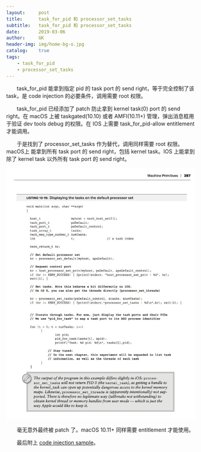 ```yaml
---
layout:     post
title:      task_for_pid 和 processor_set_tasks
subtitle:   task_for_pid 和 processor_set_tasks
date:       2019-03-06
author:     GK
header-img: img/home-bg-o.jpg
catalog:    true
tags:
    - task_for_pid
    - processor_set_tasks
---
```


&emsp;&emsp;task_for_pid 能拿到指定 pid 的 task port 的 send right，等于完全控制了该 task，是 code injection 的必要条件，调用需要 root 权限。

&emsp;&emsp;task_for_pid 已经添加了 patch 防止拿到 kernel task(0) port 的 send right。在 macOS 上被 taskgated(10.10) 或者 AMFI(10.11+) 管理，弹出消息框用于验证 dev tools debug 的权限。在 IOS 上需要 task_for_pid-allow entitlement 才能调用。

&emsp;&emsp;于是找到了 processor_set_tasks 作为替代，调用同样需要 root 权限。macOS上 能拿到所有 task port 的 send right，包括 kernel task。IOS 上能拿到除了 kernel task 以外所有 task port 的 send right。

![ipc](/img/post-processor_set_tasks.jpg)

&emsp;&emsp;毫无意外最终被 patch 了。macOS 10.11+ 同样需要 entitlement 才能使用。

&emsp;&emsp;最后附上 [code injection sample](http://newosxbook.com/src.jl?tree=listings&file=inject.c)。